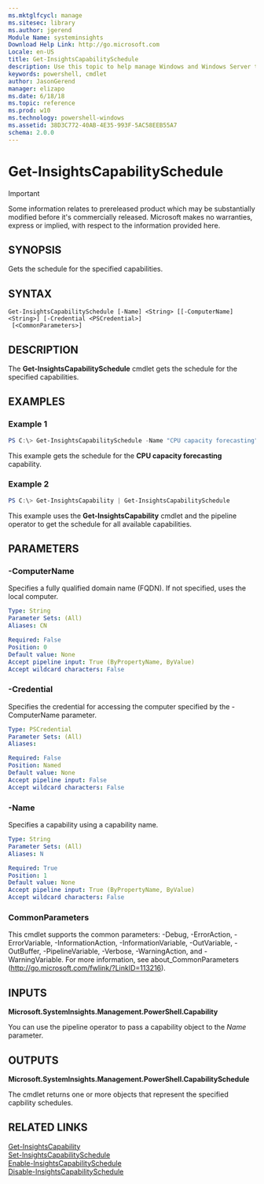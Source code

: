 ```yaml
---
ms.mktglfcycl: manage
ms.sitesec: library
ms.author: jgerend
Module Name: systeminsights
Download Help Link: http://go.microsoft.com
Locale: en-US
title: Get-InsightsCapabilitySchedule
description: Use this topic to help manage Windows and Windows Server technologies with Windows PowerShell.
keywords: powershell, cmdlet
author: JasonGerend
manager: elizapo
ms.date: 6/18/18
ms.topic: reference
ms.prod: w10
ms.technology: powershell-windows
ms.assetid: 38D3C772-40AB-4E35-993F-5AC58EEB55A7
schema: 2.0.0
---
```


# Get-InsightsCapabilitySchedule

>[!IMPORTANT]
>Some information relates to prereleased product which may be substantially modified before it's commercially released. Microsoft makes no warranties, express or implied, with respect to the information provided here.

## SYNOPSIS
Gets the schedule for the specified capabilities.

## SYNTAX

```
Get-InsightsCapabilitySchedule [-Name] <String> [[-ComputerName] <String>] [-Credential <PSCredential>]
 [<CommonParameters>]
```

## DESCRIPTION
The **Get-InsightsCapabilitySchedule** cmdlet gets the schedule for the specified capabilities.

## EXAMPLES

### Example 1
```powershell
PS C:\> Get-InsightsCapabilitySchedule -Name "CPU capacity forecasting"
```

This example gets the schedule for the **CPU capacity forecasting** capability.

### Example 2
```powershell
PS C:\> Get-InsightsCapability | Get-InsightsCapabilitySchedule 
```

This example uses the **Get-InsightsCapability** cmdlet and the pipeline operator to get the schedule for all available capabilities. 

## PARAMETERS

### -ComputerName
Specifies a fully qualified domain name (FQDN). If not specified, uses the local computer.

```yaml
Type: String
Parameter Sets: (All)
Aliases: CN

Required: False
Position: 0
Default value: None
Accept pipeline input: True (ByPropertyName, ByValue)
Accept wildcard characters: False
```

### -Credential
Specifies the credential for accessing the computer specified by the -ComputerName parameter.

```yaml
Type: PSCredential
Parameter Sets: (All)
Aliases:

Required: False
Position: Named
Default value: None
Accept pipeline input: False
Accept wildcard characters: False
```

### -Name
Specifies a capability using a capability name. 

```yaml
Type: String
Parameter Sets: (All)
Aliases: N

Required: True
Position: 1
Default value: None
Accept pipeline input: True (ByPropertyName, ByValue)
Accept wildcard characters: False
```

### CommonParameters
This cmdlet supports the common parameters: -Debug, -ErrorAction, -ErrorVariable, -InformationAction, -InformationVariable, -OutVariable, -OutBuffer, -PipelineVariable, -Verbose, -WarningAction, and -WarningVariable.
For more information, see about_CommonParameters (http://go.microsoft.com/fwlink/?LinkID=113216).

## INPUTS

**Microsoft.SystemInsights.Management.PowerShell.Capability**

You can use the pipeline operator to pass a capability object to the *Name* parameter.


## OUTPUTS
**Microsoft.SystemInsights.Management.PowerShell.CapabilitySchedule**

The cmdlet returns one or more objects that represent the specified capbility schedules.

## RELATED LINKS
[Get-InsightsCapability](get-insightscapability.md)<br>
[Set-InsightsCapabilitySchedule](set-insightscapabilityschedule.md)<br>
[Enable-InsightsCapabilitySchedule](enable-insightscapabilityschedule.md)<br>
[Disable-InsightsCapabilitySchedule](disable-insightscapabilityschedule.md)

